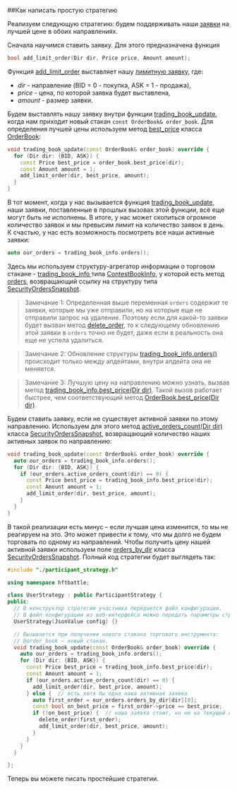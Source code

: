 ##Как написать простую стратегию

Реализуем следующую стратегию: будем поддерживать наши [заявки](../terms.md#order) на лучшей цене в обоих направлениях.

Сначала научимся ставить заявку. Для этого предназначена функция
```c++
bool add_limit_order(Dir dir, Price price, Amount amount);
```

Функция [add_limit_order](../api/ParticipantStrategy.md#add_limit_order) выставляет нашу [лимитную заявку](../terms.md#limit_order), где:
- *dir* - направление (BID = 0 - покупка, ASK = 1 - продажа),
- *price* - цена, по которой заявка будет выставлена,
- *amount* - размер заявки.

Будем выставлять нашу заявку внутри функции [trading_book_update](../api/ParticipantStrategy.md#trading_book_update), когда нам приходит новый стакан `const OrderBook& order_book`. Для определения лучшей цены используем метод [best_price](../api/OrderBook.md#best_price) класса [OrderBook](../api/OrderBook.md):
```c++
void trading_book_update(const OrderBook& order_book) override {
  for (Dir dir: {BID, ASK}) {
    const Price best_price = order_book.best_price(dir);
	const Amount amount = 1;
    add_limit_order(dir, best_price, amount);
  }
}
```

В тот момент, когда у нас вызывается функция [trading_book_update](../api/ParticipantStrategy.md#trading_book_update), наши заявки, поставленные в прошлых вызовах этой функции, всё еще могут быть не исполнены. В итоге, у нас может скопиться огромное количество заявок и мы превысим лимит на количество заявок в день. К счастью, у нас есть возможность посмотреть все наши активные заявки:
```c++
auto our_orders = trading_book_info.orders();
```

Здесь мы используем структуру-агрегатор информации о торговом стакане - [trading_book_info
](../api/ParticipantStrategy.md#trading_book_info
) типа [ContestBookInfo](../api/ContestBookInfo.md), у которой есть метод [orders](../api/ContestBookInfo.mв#orders), возвращающий ссылку на структуру типа [SecurityOrdersSnapshot](../api/SecurityOrdersSnapshot.md#).

> Замечание 1: Определенная выше переменная `orders` содержит те заявки, которые мы уже отправили, но на которые еще не отправили запрос на удаление. Поэтому если для какой-то заявки будет вызван метод [delete_order](../api/ParticipantStrategy.md#delete_order), то к следующему обновлению этой заявки в `orders` точно не будет, даже если в реальность она еще не успела удалиться.

> Замечание 2: Обновление структуры [trading_book_info.orders()](../api/ContestBookInfo.md#orders) происходит только между апдейтами, внутри апдейта она не меняется.

> Замечание 3: Лучшую цену на направлению можно узнать, вызвав метод
[trading_book_info.best_price(Dir dir)](../api/ContestBookInfo.md#best_price). Такой вызов работает быстрее, чем соответствующий метод [OrderBook.best_price(Dir dir)](../api/OrderBook.md#best_price).

Будем ставить заявку, если не существует активной заявки по этому направлению. Используем для этого метод [active_orders_count(Dir dir)](../api/SecurityOrdersSnapshot.md#active_orders_count) класса [SecurityOrdersSnapshot](../api/SecurityOrdersSnapshot.md), возвращающий количество наших активных заявок по направлению:

```c++
void trading_book_update(const OrderBook& order_book) override {
  auto our_orders = trading_book_info.orders();
  for (Dir dir: {BID, ASK}) {
    if (our_orders.active_orders_count(dir) == 0) {
      const Price best_price = trading_book_info.best_price(dir);
      const Amount amount = 1;
      add_limit_order(dir, best_price, amount);
    }
  }
}
```

В такой реализации есть минус – если лучшая цена изменится, то мы не реагируем на это. Это может привести к тому, что мы долго не будем торговать по одному из направлений. Чтобы получить цену нашей активной заявки используем поле [orders_by_dir](../api/SecurityOrdersSnapshot.md#orders_by_dir) класса [SecurityOrdersSnapshot](../api/SecurityOrdersSnapshot.md#). Полный код стратегии будет выглядеть так:

```c++
#include "./participant_strategy.h"

using namespace hftbattle;

class UserStrategy : public ParticipantStrategy {
public:
  // В конструктор стратегии участника передается файл конфигурации.
  // В файл конфигурации из веб-интерфейса можно передать параметры стратегии.
  UserStrategy(JsonValue config) {}

  // Вызывается при получении нового стакана торгового инструмента:
  // @order_book – новый стакан.
  void trading_book_update(const OrderBook& order_book) override {
    auto our_orders = trading_book_info.orders();
    for (Dir dir: {BID, ASK}) {
      const Price best_price = trading_book_info.best_price(dir);
      const Amount amount = 1;
      if (our_orders.active_orders_count(dir) == 0) {
        add_limit_order(dir, best_price, amount);
      } else {  // есть хотя бы одна наша активная заявка
        auto first_order = our_orders.orders_by_dir[dir][0];
        const bool on_best_price = first_order->price == best_price;
        if (!on_best_price) {  // наша заявка стоит, но не на текущей лучшей цене
          delete_order(first_order);
          add_limit_order(dir, best_price, amount);
        }
      }
    }
  }

};
```

Теперь вы можете писать простейшие стратегии.
